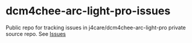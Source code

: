 # dcm4chee-arc-light-pro-issues

Public repo for tracking issues in j4care/dcm4chee-arc-light-pro private source repo. See [Issues](https://github.com/j4care/dcm4chee-arc-light-pro-issues/issues)
